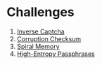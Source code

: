 # Challenges

1. [Inverse Captcha](1)
2. [Corruption Checksum](2)
3. [Spiral Memory](3)
4. [High-Entropy Passphrases](4)